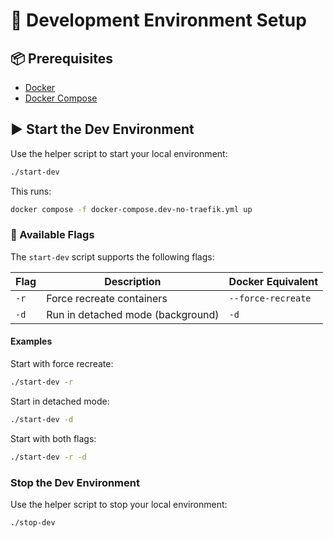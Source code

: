 # 🚀 Development Environment Setup


## 📦 Prerequisites

- [Docker](https://www.docker.com/)
- [Docker Compose](https://docs.docker.com/compose/)

## ▶️ Start the Dev Environment

Use the helper script to start your local environment:

```bash
./start-dev
```

This runs:

```bash
docker compose -f docker-compose.dev-no-traefik.yml up
```

### 🔧 Available Flags

The `start-dev` script supports the following flags:

| Flag | Description                              | Docker Equivalent                |
|------|------------------------------------------|----------------------------------|
| `-r` | Force recreate containers                | `--force-recreate`              |
| `-d` | Run in detached mode (background)        | `-d`                            |

#### Examples

Start with force recreate:

```bash
./start-dev -r
```

Start in detached mode:

```bash
./start-dev -d
```

Start with both flags:

```bash
./start-dev -r -d
```

### Stop the  Dev Environment

Use the helper script to stop your local environment:

```bash
./stop-dev
```